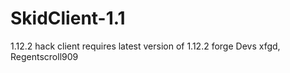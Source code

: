 # SkidClient-1.1
1.12.2 hack client requires latest version of 1.12.2 forge
Devs
xfgd, Regentscroll909
